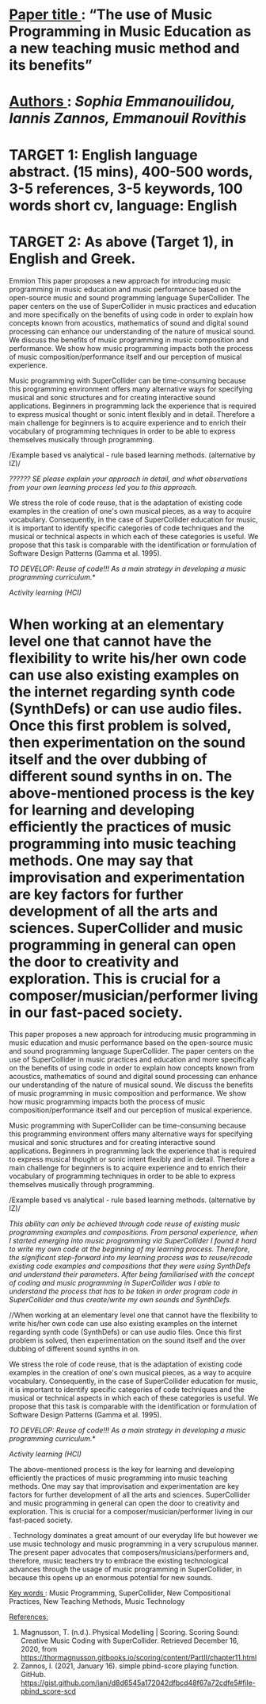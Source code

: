 # <u> Paper title </u>: “The use of Music Programming in Music Education as a new teaching music method and its benefits”
# <u> Authors </u>: <em> Sophia Emmanouilidou, Iannis Zannos, Emmanouil Rovithis </em>

# TARGET 1: English language abstract. (15 mins), 400-500 words, 3-5 references, 3-5 keywords, 100 words short cv, language: English

# TARGET 2: As above (Target 1), in English and Greek.

Emmion
This paper proposes a new approach for introducing music programming in music education and music performance based on the open-source music and sound programming language SuperCollider. The paper centers on the use of SuperCollider in music practices and education and more specifically on the benefits of using code in order to explain how concepts known from acoustics, mathematics of sound and digital sound processing can enhance our understanding of the nature of musical sound. We discuss the benefits of music programming in music composition and performance. We show how music programming impacts both the process of music composition/performance itself and our perception of musical experience. 

Music programming with SuperCollider can be time-consuming because this programming environment offers many alternative ways for specifying musical and sonic structures and for creating interactive sound applications.  Beginners in programming lack the experience that is required to express musical thought or sonic intent flexibly and in detail.  Therefore a main challenge for beginners is to acquire experience and to enrich their vocabulary of programming techniques in order to be able to express themselves musically through programming. 

/Example based vs analytical - rule based learning methods. (alternative by IZ)/

*?????? SE please explain your approach in detail, and what observations from your own learning process led you to this approach.* 

We stress the role of code reuse, that is the adaptation of existing code examples in the creation of one's own musical pieces, as a way to acquire vocabulary.  Consequently, in the case of SuperCollider education for music, it is important to identify specific categories of code techniques and the musical or technical aspects in which each of these categories is useful.  We propose that this task is comparable with the identification or formulation of Software Design Patterns (Gamma et al. 1995). 

*TO DEVELOP: Reuse of code!!!  As a main strategy in developing a music programming curriculum.** 

*Activity learning (HCI)*

When working at an elementary level one that cannot have the flexibility to write his/her own code can use also existing examples on the internet regarding synth code (SynthDefs) or can use audio files. Once this first problem is solved, then experimentation on the sound itself and the over dubbing of different sound synths in on. The above-mentioned process is the key for learning and developing efficiently the practices of music programming into music teaching methods. One may say that improvisation and experimentation are key factors for further development of all the arts and sciences. SuperCollider and music programming in general can open the door to creativity and exploration. This is crucial for a composer/musician/performer living in our fast-paced society.
=======
This paper proposes a new approach for introducing music programming in music education and music performance based on the open-source music and sound programming language SuperCollider. The paper centers on the use of SuperCollider in music practices and education and more specifically on the benefits of using code in order to explain how concepts known from acoustics, mathematics of sound and digital sound processing can enhance our understanding of the nature of musical sound. We discuss the benefits of music programming in music composition and performance. We show how music programming impacts both the process of music composition/performance itself and our perception of musical experience.

Music programming with SuperCollider can be time-consuming because this programming environment offers many alternative ways for specifying musical and sonic structures and for creating interactive sound applications.  Beginners in programming lack the experience that is required to express musical thought or sonic intent flexibly and in detail.  Therefore a main challenge for beginners is to acquire experience and to enrich their vocabulary of programming techniques in order to be able to express themselves musically through programming.

/Example based vs analytical - rule based learning methods. (alternative by IZ)/

*This ability can only be achieved through code reuse of existing music programming examples and compositions. From personal experience, when I started emerging into music programming via SuperCollider I found it hard to write my own code at the beginning of my learning process. Therefore, the significant step-forward into my learning process was to reuse/recode existing code examples and compositions that they were using SynthDefs and understand their parameters. After being familiarised with the concept of coding and music programming in SuperCollider was I able to understand the process that has to be taken in order program code in SuperCollider and thus create/write my own sounds and SynthDefs.*   

//When working at an elementary level one that cannot have the flexibility to write his/her own code can use also existing examples on the internet regarding synth code (SynthDefs) or can use audio files. Once this first problem is solved, then experimentation on the sound itself and the over dubbing of different sound synths in on.


We stress the role of code reuse, that is the adaptation of existing code examples in the creation of one's own musical pieces, as a way to acquire vocabulary.  Consequently, in the case of SuperCollider education for music, it is important to identify specific categories of code techniques and the musical or technical aspects in which each of these categories is useful.  We propose that this task is comparable with the identification or formulation of Software Design Patterns (Gamma et al. 1995).

*TO DEVELOP: Reuse of code!!!  As a main strategy in developing a music programming curriculum.**

*Activity learning (HCI)*

The above-mentioned process is the key for learning and developing efficiently the practices of music programming into music teaching methods. One may say that improvisation and experimentation are key factors for further development of all the arts and sciences. SuperCollider and music programming in general can open the door to creativity and exploration. This is crucial for a composer/musician/performer living in our fast-paced society.


.
Technology dominates a great amount of our everyday life but however we use music technology and music programming in a very scrupulous manner. The present paper advocates that composers/musicians/performers and, therefore, music teachers try to embrace the existing technological advances through the usage of music programming in SuperCollider, in because this opens up an enormous potential for new sounds.

<u> Key words </U>: Music Programming, SuperCollider, New Compositional Practices, New Teaching Methods, Music Technology

<u> References: </u>

1.	Magnusson, T. (n.d.). Physical Modelling | Scoring. Scoring Sound: Creative Music Coding with SuperCollider. Retrieved December 16, 2020, from https://thormagnusson.gitbooks.io/scoring/content/PartII/chapter11.html
2.	Zannos, I. (2021, January 16). simple pbind-score playing function. GitHub. https://gist.github.com/iani/d8d6545a172042dfbcd48f67a72cdfe5#file-pbind_score-scd
